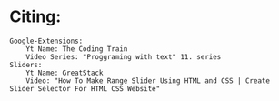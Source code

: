 # Citing:

    Google-Extensions:
        Yt Name: The Coding Train
        Video Series: "Proggraming with text" 11. series
    Sliders:
        Yt Name: GreatStack
        Video: "How To Make Range Slider Using HTML and CSS | Create Slider Selector For HTML CSS Website"
